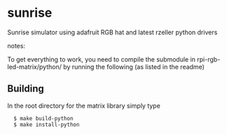 # sunrise
Sunrise simulator using adafruit RGB hat and latest rzeller python drivers

notes:

To get everything to work, you need to compile the submodule in rpi-rgb-led-matrix/python/ by running the following (as listed in the readme)

Building
--------

In the root directory for the matrix library simply type

      $ make build-python
      $ make install-python